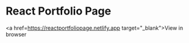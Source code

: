 # React Portfolio Page

<a href=<https://reactportfoliopage.netlify.app> target="_blank">View in browser</a>
